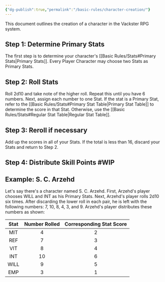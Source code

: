```yaml
---
{"dg-publish":true,"permalink":"/basic-rules/character-creation/"}
---
```



This document outlines the creation of a character in the Vackster RPG system.

## Step 1: Determine Primary Stats
The first step is to determine your character's [[Basic Rules/Stats#Primary Stats\|Primary Stats]]. Every Player Character may choose two Stats as Primary Stats.

## Step 2: Roll Stats
Roll 2d10 and take note of the higher roll. Repeat this until you have 6 numbers. Next, assign each number to one Stat. If the stat is a Primary Stat, refer to the [[Basic Rules/Stats#Primary Stat Table\|Primary Stat Table]] to determine the score in that Stat. Otherwise, use the [[Basic Rules/Stats#Regular Stat Table\|Regular Stat Table]].

## Step 3: Reroll if necessary
Add up the scores in all of your Stats. If the total is less than 16, discard your Stats and return to Step 2.

## Step 4: Distribute Skill Points #WIP 

## Example: S. C. Arzehd
Let's say there's a character named S. C. Arzehd. First, Arzehd's player chooses WILL and INT as his Primary Stats. Next, Arzehd's player rolls 2d10 six times. After discarding the lower roll in each pair, he is left with the following numbers: 7, 10, 8, 4, 3, and 9. Arzehd's player distributes these numbers as shown:

Stat | Number Rolled | Corresponding Stat Score
:---:|:-------------:|:-----------------------:
 MIT | 4 | 2
 REF | 7 | 3
 VIT | 8 | 4
 INT | 10 | 6
 WILL | 9 | 5
 EMP | 3 | 1
 